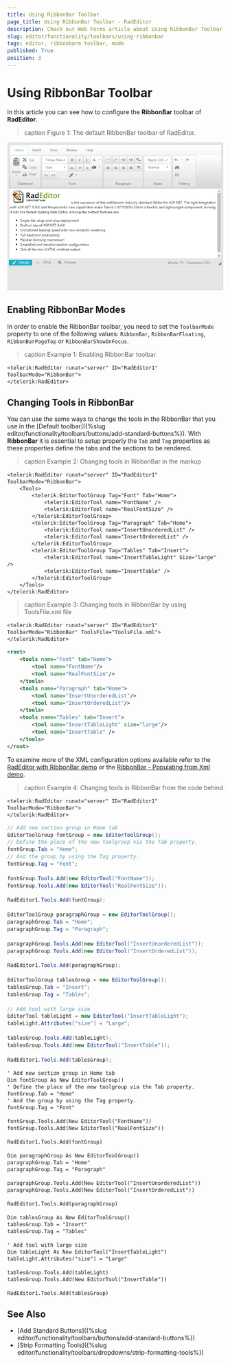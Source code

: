```yaml
---
title: Using RibbonBar Toolbar
page_title: Using RibbonBar Toolbar - RadEditor
description: Check our Web Forms article about Using RibbonBar Toolbar.
slug: editor/functionality/toolbars/using-ribbonbar
tags: editor, ribbonbarm toolbar, mode
published: True
position: 3
---
```


# Using RibbonBar Toolbar

In this article you can see how to configure the **RibbonBar** toolbar of **RadEditor**. 

>caption Figure 1: The default RibbonBar toolbar of RadEditor.

![](images/ribbonbar.png)

## Enabling RibbonBar Modes

In order to enable the RibbonBar toolbar, you need to set the `ToolbarMode` property to one of the following values: `RibbonBar`, `RibbonBarFloating`, `RibbonBarPageTop` or `RibbonBarShowOnFocus`.

>caption Example 1: Enabling RibbonBar toolbar

````ASP.NET
<telerik:RadEditor runat="server" ID="RadEditor1" ToolbarMode="RibbonBar">
</telerik:RadEditor>
````

## Changing Tools in RibbonBar

You can use the same ways to change the tools in the RibbonBar that you use in the [Default toolbar]({%slug editor/functionality/toolbars/buttons/add-standard-buttons%}). With **RibbonBar** it is essential to setup properly the `Tab` and `Tag` properties as these properties define the tabs and the sections to be rendered.



>caption Example 2: Changing tools in RibbonBar in the markup

````ASP.NET
<telerik:RadEditor runat="server" ID="RadEditor1" ToolbarMode="RibbonBar">
    <Tools>
        <telerik:EditorToolGroup Tag="Font" Tab="Home">
            <telerik:EditorTool name="FontName" />
            <telerik:EditorTool name="RealFontSize" />
        </telerik:EditorToolGroup>
        <telerik:EditorToolGroup Tag="Paragraph" Tab="Home">
            <telerik:EditorTool name="InsertUnorderedList" />
            <telerik:EditorTool name="InsertOrderedList" />
        </telerik:EditorToolGroup>
        <telerik:EditorToolGroup Tag="Tables" Tab="Insert">
            <telerik:EditorTool name="InsertTableLight" Size="large" />
            <telerik:EditorTool name="InsertTable" />
        </telerik:EditorToolGroup>
    </Tools>
</telerik:RadEditor>
````

>caption Example 3: Changing tools in RibbonBar by using ToolsFile.xml file

````ASP.NET
<telerik:RadEditor runat="server" ID="RadEditor1" ToolbarMode="RibbonBar" ToolsFile="ToolsFile.xml">
</telerik:RadEditor>
````
````XML
<root>
    <tools name="Font" tab="Home">
        <tool name="FontName"/>
        <tool name="RealFontSize"/>
    </tools>
    <tools name="Paragraph" tab="Home">
        <tool name="InsertUnorderedList"/>
        <tool name="InsertOrderedList"/>
    </tools>
    <tools name="Tables" tab="Insert">
        <tool name="InsertTableLight" size="large"/>
        <tool name="InsertTable" />
    </tools>
</root>
````

To examine more of the XML configuration options available refer to the [RadEditor with RibbonBar demo](https://demos.telerik.com/aspnet-ajax/controls/examples/integration/ribbonbarandeditor/defaultcs.aspx?product=editor) or the [RibbonBar - Populating from Xml demo](https://demos.telerik.com/aspnet-ajax/ribbonbar/examples/populatingfromxml/defaultcs.aspx).

>caption Example 4: Changing tools in RibbonBar from the code behind

````ASP.NET
<telerik:RadEditor runat="server" ID="RadEditor1" ToolbarMode="RibbonBar">
</telerik:RadEditor>
````
````C#
// Add new section group in Home tab 
EditorToolGroup fontGroup = new EditorToolGroup();
// Define the place of the new toolgroup via the Tab property.
fontGroup.Tab = "Home";
// And the group by using the Tag property.
fontGroup.Tag = "Font";

fontGroup.Tools.Add(new EditorTool("FontName"));
fontGroup.Tools.Add(new EditorTool("RealFontSize"));

RadEditor1.Tools.Add(fontGroup);

EditorToolGroup paragraphGroup = new EditorToolGroup();
paragraphGroup.Tab = "Home";
paragraphGroup.Tag = "Paragraph";

paragraphGroup.Tools.Add(new EditorTool("InsertUnorderedList"));
paragraphGroup.Tools.Add(new EditorTool("InsertOrderedList"));

RadEditor1.Tools.Add(paragraphGroup);

EditorToolGroup tablesGroup = new EditorToolGroup();
tablesGroup.Tab = "Insert";
tablesGroup.Tag = "Tables";

// Add tool with large size
EditorTool tableLight = new EditorTool("InsertTableLight");
tableLight.Attributes["size"] = "Large";

tablesGroup.Tools.Add(tableLight);
tablesGroup.Tools.Add(new EditorTool("InsertTable"));

RadEditor1.Tools.Add(tablesGroup);
````
````VB
' Add new section group in Home tab 
Dim fontGroup As New EditorToolGroup()
' Define the place of the new toolgroup via the Tab property.
fontGroup.Tab = "Home"
' And the group by using the Tag property.
fontGroup.Tag = "Font"

fontGroup.Tools.Add(New EditorTool("FontName"))
fontGroup.Tools.Add(New EditorTool("RealFontSize"))

RadEditor1.Tools.Add(fontGroup)

Dim paragraphGroup As New EditorToolGroup()
paragraphGroup.Tab = "Home"
paragraphGroup.Tag = "Paragraph"

paragraphGroup.Tools.Add(New EditorTool("InsertUnorderedList"))
paragraphGroup.Tools.Add(New EditorTool("InsertOrderedList"))

RadEditor1.Tools.Add(paragraphGroup)

Dim tablesGroup As New EditorToolGroup()
tablesGroup.Tab = "Insert"
tablesGroup.Tag = "Tables"

' Add tool with large size
Dim tableLight As New EditorTool("InsertTableLight")
tableLight.Attributes("size") = "Large"

tablesGroup.Tools.Add(tableLight)
tablesGroup.Tools.Add(New EditorTool("InsertTable"))

RadEditor1.Tools.Add(tablesGroup)
````

## See Also

* [Add Standard Buttons]({%slug editor/functionality/toolbars/buttons/add-standard-buttons%})
* [Strip Formatting Tools]({%slug editor/functionality/toolbars/dropdowns/strip-formatting-tools%})
